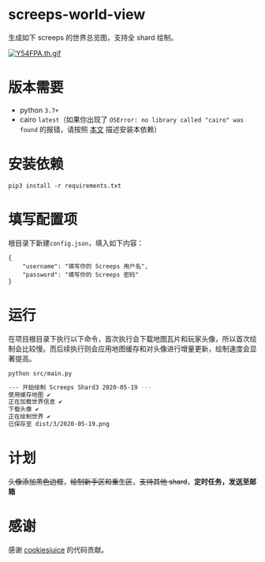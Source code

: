 # screeps-world-view

生成如下 screeps 的世界总览图，支持全 shard 绘制。

[![Y54FPA.th.gif](https://s1.ax1x.com/2020/05/19/Y54FPA.th.gif)](https://s1.ax1x.com/2020/05/19/Y54FPA.gif)

# 版本需要

- python `3.7+`
- cairo `latest`（如果你出现了 `OSError: no library called "cairo" was found` 的报错，请按照 [本文](https://cairosvg.org/documentation/) 描述安装本依赖）

# 安装依赖

```
pip3 install -r requirements.txt
```

# 填写配置项

根目录下新建`config.json`，填入如下内容：

```
{
    "username": "填写你的 Screeps 用户名",
    "password": "填写你的 Screeps 密码"
}
```

# 运行

在项目根目录下执行以下命令，首次执行会下载地图瓦片和玩家头像，所以首次绘制会比较慢。而后续执行则会应用地图缓存和对头像进行增量更新，绘制速度会显著提高。

```
python src/main.py
```

```bash
--- 开始绘制 Screeps Shard3 2020-05-19 ---
使用缓存地图 ✔
正在加载世界信息 ✔                                                                                  
下载头像 ✔                                                                                          
正在绘制世界 ✔                                                                                      
已保存至 dist/3/2020-05-19.png
```

# 计划

~~头像添加黑色边框~~，~~绘制新手区和重生区~~，~~支持其他 shard~~，**定时任务，发送至邮箱**

# 感谢

感谢 [cookiesjuice](https://github.com/cookiesjuice/) 的代码贡献。